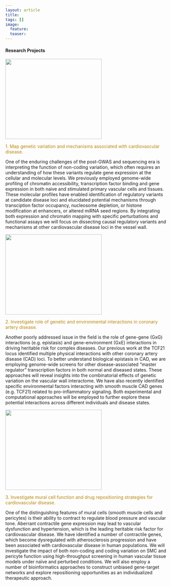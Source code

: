 ```yaml
---
layout: article
title: 
tags: []
image:
  feature: 
  teaser:
---
```


#### Research Projects

<img src="https://clintmil.github.io/millerlab/images/chd_GWAS_manhattan.png" height= "250" width= "300">

 <span style="color:#B8860B"> 1. Map genetic variation and mechanisms associated with cardiovascular disease. </span>

One of the enduring challenges of the post-GWAS and sequencing era is interpreting the function of non-coding variation, which often requires an understanding of how these variants regulate gene expression at the cellular and molecular levels. We previously employed genome-wide profiling of chromatin accessibility, transcription factor binding and gene expression in both naive and stimulated primary vascular cells and tissues. These molecular profiles have enabled identification of regulatory variants at candidate disease loci and elucidated potential mechanisms through transciption factor occupancy, nucleosome depletion, or histone modification at enhancers, or altered miRNA seed regions. By integrating both expression and chromatin mapping with specific perturbations and functional assays we will focus on dissecting causal regulatory variants and mechanisms at other cardiovascular disease loci in the vessel wall. 

<img src="https://clintmil.github.io/millerlab/images/biogpshuman.png" height= "250" width= "300">

<span style="color:#B8860B"> 2. Investigate role of genetic and environmental interactions in coronary artery disease. </span>

Another poorly addressed issue in the field is the role of gene-gene (GxG) interactions (e.g. epistasis) and gene-environment (GxE) interactions in driving heritable risk for complex diseases. Our previous work at the TCF21 locus identified multiple physical interactions with other coronary artery disease (CAD) loci. To better understand biological epistasis in CAD, we are employing genome-wide screens for other disease-associated “master regulator” transcription factors in both normal and diseased states. These approaches will reveal insights into the combinatorial effects of genetic variation on the vascular wall interactome. We have also recently identified specific environmental factors interacting with smooth muscle CAD genes (e.g. TCF21) related to pro-inflammatory signaling. Both experimental and computational approaches will be employed to further explore these potential interactions across different individuals and disease states.
 
<img src="https://clintmil.github.io/millerlab/images/RCA_atherosclerosis.jpg" height= "250" width= "300">

<span style="color:#B8860B"> 3. Investigate mural cell function and drug repositioning strategies for cardiovascular disease. </span>

One of the distinguishing features of mural cells (smooth muscle cells and pericytes) is their ability to contract to regulate blood pressure and vascular tone. Aberrant contractile gene expression may lead to vascular dysfunction and hypertension, which is the leading heritable risk factor for cardiovascular disease. We have identified a number of contractile genes, which become dysregulated with atherosclerosis progression and have been associated with cardiovascular disease in human populations. We will investigate the impact of both non-coding and coding variation on SMC and pericyte function using high-throughput screening in human vascular tissue models under naïve and perturbed conditions. We will also employ a number of bioinformatics approaches to construct unbiased gene-target networks and explore repositioning opportunities as an individualized therapeutic approach.
